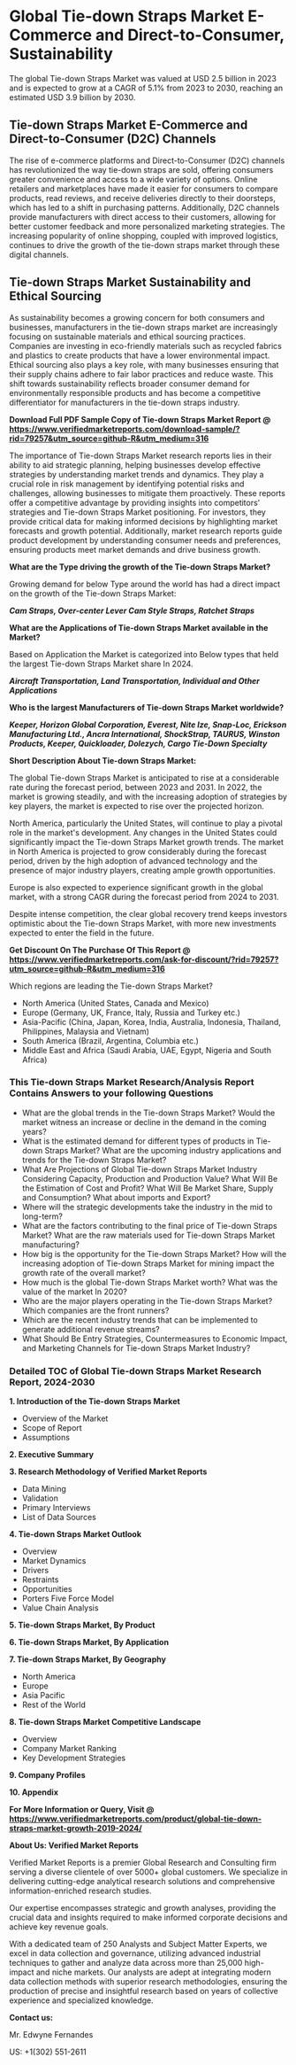 <h1>Global Tie-down Straps Market E-Commerce and Direct-to-Consumer, Sustainability</h1><p class=""><p>The global Tie-down Straps Market was valued at USD 2.5 billion in 2023 and is expected to grow at a CAGR of 5.1% from 2023 to 2030, reaching an estimated USD 3.9 billion by 2030.</p><h2>Tie-down Straps Market E-Commerce and Direct-to-Consumer (D2C) Channels</h2><p>The rise of e-commerce platforms and Direct-to-Consumer (D2C) channels has revolutionized the way tie-down straps are sold, offering consumers greater convenience and access to a wide variety of options. Online retailers and marketplaces have made it easier for consumers to compare products, read reviews, and receive deliveries directly to their doorsteps, which has led to a shift in purchasing patterns. Additionally, D2C channels provide manufacturers with direct access to their customers, allowing for better customer feedback and more personalized marketing strategies. The increasing popularity of online shopping, coupled with improved logistics, continues to drive the growth of the tie-down straps market through these digital channels.<h2>Tie-down Straps Market Sustainability and Ethical Sourcing</h2><p>As sustainability becomes a growing concern for both consumers and businesses, manufacturers in the tie-down straps market are increasingly focusing on sustainable materials and ethical sourcing practices. Companies are investing in eco-friendly materials such as recycled fabrics and plastics to create products that have a lower environmental impact. Ethical sourcing also plays a key role, with many businesses ensuring that their supply chains adhere to fair labor practices and reduce waste. This shift towards sustainability reflects broader consumer demand for environmentally responsible products and has become a competitive differentiator for manufacturers in the tie-down straps industry.</p></p><p class=""><strong>Download Full PDF Sample Copy of Tie-down Straps Market Report @ <a href="https://www.verifiedmarketreports.com/download-sample/?rid=79257&utm_source=github-R&utm_medium=316" target="_blank">https://www.verifiedmarketreports.com/download-sample/?rid=79257&utm_source=github-R&utm_medium=316</a></strong></p><p>The importance of&nbsp;Tie-down Straps Market research reports lies in their ability to aid strategic planning, helping businesses develop effective strategies by understanding market trends and dynamics. They play a crucial role in risk management by identifying potential risks and challenges, allowing businesses to mitigate them proactively. These reports offer a competitive advantage by providing insights into competitors' strategies and Tie-down Straps Market positioning. For investors, they provide critical data for making informed decisions by highlighting market forecasts and growth potential. Additionally, market research reports guide product development by understanding consumer needs and preferences, ensuring products meet market demands and drive business growth.</p><p><strong>What are the&nbsp;Type driving the growth of the Tie-down Straps Market?</strong></p><p id="" class="">Growing demand for below Type around the world has had a direct impact on the growth of the Tie-down Straps Market:</p><p class=""><em><strong>Cam Straps, Over-center Lever Cam Style Straps, Ratchet Straps</strong></em></p><p class=""><strong>What are the&nbsp;Applications&nbsp;of Tie-down Straps Market available in the Market?</strong></p><p id="" class="">Based on Application the Market is categorized into Below types that held the largest Tie-down Straps Market share In 2024.</p><p class=""><em><strong>Aircraft Transportation, Land Transportation, Individual and Other Applications</strong></em></p><p class=""><strong>Who is the largest Manufacturers of Tie-down Straps Market worldwide?</strong></p><p><em><strong>Keeper, Horizon Global Corporation, Everest, Nite lze, Snap-Loc, Erickson Manufacturing Ltd., Ancra International, ShockStrap, TAURUS, Winston Products, Keeper, Quickloader, Dolezych, Cargo Tie-Down Specialty</strong></em></p><p id="" class=""><strong>Short Description About Tie-down Straps Market:</strong></p><p>The global Tie-down Straps Market is anticipated to rise at a considerable rate during the forecast period, between 2023 and 2031. In 2022, the market is growing steadily, and with the increasing adoption of strategies by key players, the market is expected to rise over the projected horizon.</p><p>North America, particularly the United States, will continue to play a pivotal role in the market's development. Any changes in the United States could significantly impact the Tie-down Straps Market growth trends. The market in North America is projected to grow considerably during the forecast period, driven by the high adoption of advanced technology and the presence of major industry players, creating ample growth opportunities.</p><p>Europe is also expected to experience significant growth in the global market, with a strong CAGR during the forecast period from 2024 to 2031.</p><p>Despite intense competition, the clear global recovery trend keeps investors optimistic about the Tie-down Straps Market, with more new investments expected to enter the field in the future.</p><p id="" class=""><strong>Get Discount On The Purchase Of This Report @ <a href="https://www.verifiedmarketreports.com/ask-for-discount/?rid=79257?utm_source=github-R&utm_medium=316" target="_blank">https://www.verifiedmarketreports.com/ask-for-discount/?rid=79257?utm_source=github-R&utm_medium=316</a></strong></p><p class="">Which regions are leading the Tie-down Straps Market?</p><ul><li>North America (United States, Canada and Mexico)</li><li>Europe (Germany, UK, France, Italy, Russia and Turkey etc.)</li><li>Asia-Pacific (China, Japan, Korea, India, Australia, Indonesia, Thailand, Philippines, Malaysia and Vietnam)</li><li>South America (Brazil, Argentina, Columbia etc.)</li><li>Middle East and Africa (Saudi Arabia, UAE, Egypt, Nigeria and South Africa)</li></ul><h3 id="" class="">This Tie-down Straps Market Research/Analysis Report Contains Answers to your following Questions</h3><ul><li>What are the global trends in the Tie-down Straps Market? Would the market witness an increase or decline in the demand in the coming years?</li><li>What is the estimated demand for different types of products in Tie-down Straps Market? What are the upcoming industry applications and trends for the Tie-down Straps Market?</li><li>What Are Projections of Global Tie-down Straps Market Industry Considering Capacity, Production and Production Value? What Will Be the Estimation of Cost and Profit? What Will Be Market Share, Supply and Consumption? What about imports and Export?</li><li>Where will the strategic developments take the industry in the mid to long-term?</li><li>What are the factors contributing to the final price of Tie-down Straps Market? What are the raw materials used for Tie-down Straps Market manufacturing?</li><li>How big is the opportunity for the Tie-down Straps Market? How will the increasing adoption of Tie-down Straps Market for mining impact the growth rate of the overall market?</li><li>How much is the global Tie-down Straps Market worth? What was the value of the market In 2020?</li><li>Who are the major players operating in the Tie-down Straps Market? Which companies are the front runners?</li><li>Which are the recent industry trends that can be implemented to generate additional revenue streams?</li><li>What Should Be Entry Strategies, Countermeasures to Economic Impact, and Marketing Channels for Tie-down Straps Market Industry?</li></ul><h3 id="" class="">Detailed TOC of Global Tie-down Straps Market Research Report, 2024-2030</h3><p id="" class=""><strong>1. Introduction of the Tie-down Straps Market</strong></p><ul><li>Overview of the Market</li><li>Scope of Report</li><li>Assumptions</li></ul><p id="" class=""><strong>2. Executive Summary</strong></p><p id="" class=""><strong>3. Research Methodology of Verified Market Reports</strong></p><ul><li>Data Mining</li><li>Validation</li><li>Primary Interviews</li><li>List of Data Sources</li></ul><p id="" class=""><strong>4. Tie-down Straps Market Outlook</strong></p><ul><li>Overview</li><li>Market Dynamics</li><li>Drivers</li><li>Restraints</li><li>Opportunities</li><li>Porters Five Force Model</li><li>Value Chain Analysis</li></ul><p id="" class=""><strong>5. Tie-down Straps Market, By Product</strong></p><p id="" class=""><strong>6. Tie-down Straps Market, By Application</strong></p><p id="" class=""><strong>7. Tie-down Straps Market, By Geography</strong></p><ul><li>North America</li><li>Europe</li><li>Asia Pacific</li><li>Rest of the World</li></ul><p id="" class=""><strong>8. Tie-down Straps Market Competitive Landscape</strong></p><ul><li>Overview</li><li>Company Market Ranking</li><li>Key Development Strategies</li></ul><p id="" class=""><strong>9. Company Profiles</strong></p><p id="" class=""><strong>10. Appendix</strong></p><p id="" class=""><strong>For More Information or Query, Visit @ <a href="https://www.verifiedmarketreports.com/product/global-tie-down-straps-market-growth-2019-2024/" target="_blank">https://www.verifiedmarketreports.com/product/global-tie-down-straps-market-growth-2019-2024/</a></strong></p><p id="" class=""><strong>About Us: Verified Market Reports</strong></p><p id="" class="">Verified Market Reports is a premier Global Research and Consulting firm serving a diverse clientele of over 5000+ global customers. We specialize in delivering cutting-edge analytical research solutions and comprehensive information-enriched research studies.</p><p id="" class="">Our expertise encompasses strategic and growth analyses, providing the crucial data and insights required to make informed corporate decisions and achieve key revenue goals.</p><p id="" class="">With a dedicated team of 250 Analysts and Subject Matter Experts, we excel in data collection and governance, utilizing advanced industrial techniques to gather and analyze data across more than 25,000 high-impact and niche markets. Our analysts are adept at integrating modern data collection methods with superior research methodologies, ensuring the production of precise and insightful research based on years of collective experience and specialized knowledge.</p><p id="" class=""><strong>Contact us:</strong></p><p id="" class="">Mr. Edwyne Fernandes</p><p id="" class="">US: +1(302) 551-2611</p>